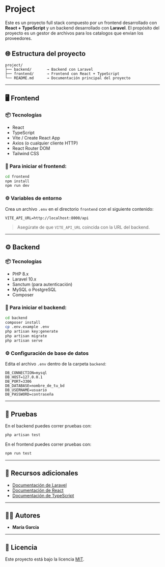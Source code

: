 # Project

Este es un proyecto full stack compuesto por un frontend desarrollado con **React + TypeScript** y un backend desarrollado con **Laravel**. El propósito del proyecto es un gestor de archivos para los catalogos que envian los proveedores.

## 🌐 Estructura del proyecto

```
project/
├── backend/       → Backend con Laravel
├── frontend/      → Frontend con React + TypeScript
└── README.md      → Documentación principal del proyecto
```

---

## 🖥️ Frontend

### 📦 Tecnologías

- React
- TypeScript
- Vite / Create React App
- Axios (o cualquier cliente HTTP)
- React Router DOM
- Tailwind CSS

### 🚀 Para iniciar el frontend:

```bash
cd frontend
npm install
npm run dev
```

### ⚙️ Variables de entorno

Crea un archivo `.env` en el directorio `frontend` con el siguiente contenido:

```
VITE_API_URL=http://localhost:8000/api
```

> Asegúrate de que `VITE_API_URL` coincida con la URL del backend.

---

## ⚙️ Backend

### 📦 Tecnologías

- PHP 8.x
- Laravel 10.x
- Sanctum (para autenticación)
- MySQL o PostgreSQL
- Composer

### 🚀 Para iniciar el backend:

```bash
cd backend
composer install
cp .env.example .env
php artisan key:generate
php artisan migrate
php artisan serve
```

### ⚙️ Configuración de base de datos

Edita el archivo `.env` dentro de la carpeta `backend`:

```
DB_CONNECTION=mysql
DB_HOST=127.0.0.1
DB_PORT=3306
DB_DATABASE=nombre_de_tu_bd
DB_USERNAME=usuario
DB_PASSWORD=contraseña
```

---

## 🧪 Pruebas

En el backend puedes correr pruebas con:

```bash
php artisan test
```

En el frontend puedes correr pruebas con:

```bash
npm run test
```

---

## 📁 Recursos adicionales

- [Documentación de Laravel](https://laravel.com/docs)
- [Documentación de React](https://reactjs.org/)
- [Documentación de TypeScript](https://www.typescriptlang.org/docs/)

---

## 👩‍💻 Autores

- **María García**

---

## 📄 Licencia

Este proyecto está bajo la licencia [MIT](LICENSE).